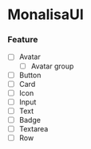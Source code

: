 # MonalisaUI


### Feature

- [ ] Avatar
  + [ ] Avatar group
- [ ] Button
- [ ] Card
- [ ] Icon
- [ ] Input
- [ ] Text
- [ ] Badge
- [ ] Textarea
- [ ] Row